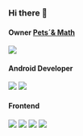 ### Hi there 👋

<h4>Owner <a href="https://play.google.com/store/apps/details?id=com.ringokysoft.petsAndMath&hl=es-419">Pets´& Math</a> </h4>
<img src="https://play-lh.googleusercontent.com/gw0LNcT6SOg1meiX6YiPzgx2Z8vlDv5ksYqI6gUtaXt8voiOfNTgJ_RWZS4xj4GvnQ=w416-h235-rw"/> 

<h4> Android Developer </h4>
<p>
<img src="https://img.shields.io/badge/Android-3DDC84?style=for-the-badge&logo=android&logoColor=white"/>
<img src="https://img.shields.io/badge/Java-ED8B00?style=for-the-badge&logo=java&logoColor=white"/>
</p>

<h4> Frontend</h4> 
<p>
<img src="https://img.shields.io/badge/HTML5-E34F26?style=for-the-badge&logo=html5&logoColor=white"/>
<img src="https://img.shields.io/badge/CSS3-1572B6?style=for-the-badge&logo=css3&logoColor=white"/>
<img src="https://img.shields.io/badge/Bootstrap-563D7C?style=for-the-badge&logo=bootstrap&logoColor=white"/>
<img src="https://img.shields.io/badge/JavaScript-323330?style=for-the-badge&logo=javascript&logoColor=F7DF1E"/>
</p>
